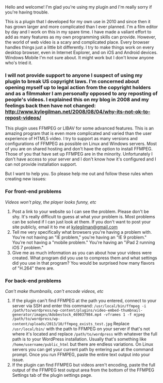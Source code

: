 Hello and welcome! I'm glad you're using my plugin and I'm really sorry if you're having trouble.

This is a plugin that I developed for my own use in 2010 and since then it has grown larger and more complicated than I ever planned. I'm a film editor by day and I work on this in my spare time. I have made a valiant effort to add as many features as my own programming skills can provide. However, the world of web video is a scary and complicated place. Every browser handles things just a little bit differently. I try to make things work on every desktop browser, even in Internet Explorer, and on iOS and Android devices. Windows Mobile I'm not sure about. It might work but I don't know anyone who's tried it.

### I will not provide support to anyone I suspect of using my plugin to break US copyright laws. I'm concerned about opening myself up to legal action from the copyright holders and as a filmmaker I am personally opposed to any reposting of people's videos. I explained this on my blog in 2008 and my feelings back then have not changed: http://www.kylegilman.net/2008/08/04/why-its-not-ok-to-repost-videos/ ###

This plugin uses FFMPEG or LIBAV for some advanced features. This is an amazing program that is even more complicated and varied than the user experience of HTML5 video. I try to support as many versions and configurations of FFMPEG as possible on Linux and Windows servers. Most of you are on shared hosting and don't have the option to install FFMPEG. Those of you that have set up FFMPEG are in the minority. Unfortunately I don't have access to your server and I don't know how it's configured and I can not provide installation support.

But I want to help you. So please help me out and follow these rules when creating new issues:

### For front-end problems ###
_Videos won't play, the player looks funny, etc_

1. Post a link to your website so I can see the problem. Please don't be shy. It's really difficult to guess at what your problem is. Most problems can be solved if I can just look at them. If you don't want to post your site publicly, email it to me at kylegilman@gmail.com
1. Tell me very specifically what browsers you're having a problem with. You're not having an "IE problem," you're having an "IE 9 problem." You're not having a "mobile problem." You're having an "iPad 2 running iOS 7 problem."
1. Give me as much information as you can about how your videos were created. What program did you use to compress them and what settings did you use in that program? You would be surprised how many flavors of "H.264" there are.

### For back-end problems ###
_Can't make thumbnails, can't encode videos, etc_

1. If the plugin can't find FFMPEG at the path you entered, connect to your server via SSH and enter this command:
`/usr/local/bin/ffmpeg -i /path/to/wordpress/wp-content/plugins/video-embed-thumbnail-generator/images/Adobestock_469037984.mp4 -vframes 1 -f mjpeg /path/to/wordpress/wp-content/uploads/2013/10/ffmpeg_exists_test.jpg`
Replace `/usr/local/bin/` with the path to FFMPEG on your server if that's not where it's located and replace `/path/to/wordpress` with whatever the full path is to your WordPress installation. Usually that's something like `/home/username/public_html` but there are endless variations. On Linux servers you can get your current path by entering `pwd` at the command prompt.
Once you run FFMPEG, paste the entire text output into your issue.
1. If the plugin can find FFMPEG but videos aren't encoding, paste the full output of the FFMPEG test output area from the bottom of the FFMPEG Settings tab of the plugin settings page.
